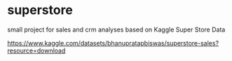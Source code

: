 # superstore
small project for sales and crm analyses based on Kaggle Super Store Data

https://www.kaggle.com/datasets/bhanupratapbiswas/superstore-sales?resource=download
